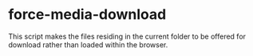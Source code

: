 force-media-download
====================

This script makes the files residing in the current folder to be offered for download rather than loaded within the browser.
